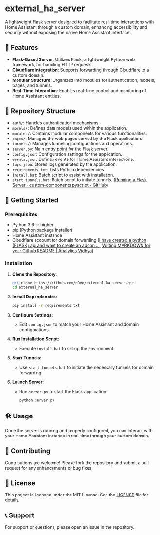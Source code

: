 # external_ha_server

A lightweight Flask server designed to facilitate real-time interactions with Home Assistant through a custom domain, enhancing accessibility and security without exposing the native Home Assistant interface.

## 🔧 Features

- **Flask-Based Server**: Utilizes Flask, a lightweight Python web framework, for handling HTTP requests.
- **Cloudflare Integration**: Supports forwarding through Cloudflare to a custom domain.
- **Modular Structure**: Organized into modules for authentication, models, pages, and tunnels.
- **Real-Time Interaction**: Enables real-time control and monitoring of Home Assistant entities.

## 📁 Repository Structure

- `auth/`: Handles authentication mechanisms.
- `models/`: Defines data models used within the application.
- `modules/`: Contains modular components for various functionalities.
- `pages/`: Manages the web pages served by the Flask application.
- `tunnels/`: Manages tunneling configurations and operations.
- `server.py`: Main entry point for the Flask server.
- `config.json`: Configuration settings for the application.
- `events.json`: Defines events for Home Assistant interactions.
- `logs.json`: Stores logs generated by the application.
- `requirements.txt`: Lists Python dependencies.
- `install.bat`: Batch script to assist with installation.
- `start_tunnels.bat`: Batch script to initiate tunnels. ([Running a Flask Server · custom-components pyscript - GitHub](https://github.com/custom-components/pyscript/discussions/283?utm_source=chatgpt.com))

## 🚀 Getting Started

### Prerequisites

- Python 3.6 or higher
- pip (Python package installer)
- Home Assistant instance
- Cloudflare account for domain forwarding ([I have created a python (FLASK) api and want to create an addon ...](https://community.home-assistant.io/t/i-have-created-a-python-flask-api-and-want-to-create-an-addon-related-to-that/177556?utm_source=chatgpt.com), [Writing MARKDOWN for your Github README | Analytics Vidhya](https://medium.com/analytics-vidhya/writing-github-readme-e593f278a796?utm_source=chatgpt.com))

### Installation

1. **Clone the Repository**:
   ```bash
   git clone https://github.com/n9vo/external_ha_server.git
   cd external_ha_server
   ```


2. **Install Dependencies**:
   ```bash
   pip install -r requirements.txt
   ```


3. **Configure Settings**:
   - Edit `config.json` to match your Home Assistant and domain configurations.

4. **Run Installation Script**:
   - Execute `install.bat` to set up the environment.

5. **Start Tunnels**:
   - Use `start_tunnels.bat` to initiate the necessary tunnels for domain forwarding.

6. **Launch Server**:
   - Run `server.py` to start the Flask application:
     ```bash
     python server.py
     ```

## 🛠️ Usage

Once the server is running and properly configured, you can interact with your Home Assistant instance in real-time through your custom domain.

## 🤝 Contributing

Contributions are welcome! Please fork the repository and submit a pull request for any enhancements or bug fixes.

## 📄 License

This project is licensed under the MIT License. See the [LICENSE](LICENSE) file for details.

## 📞 Support

For support or questions, please open an issue in the repository.
